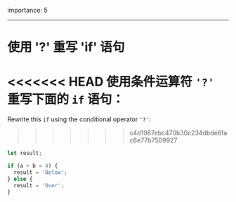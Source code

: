 importance: 5

---

# 使用 '?' 重写 'if' 语句

<<<<<<< HEAD
使用条件运算符 `'?'` 重写下面的 `if` 语句：
=======
Rewrite this `if` using the conditional operator `'?'`:
>>>>>>> c4d1987ebc470b30c234dbde6fac6e77b7509927

```js
let result;

if (a + b < 4) {
  result = 'Below';
} else {
  result = 'Over';
}
```
